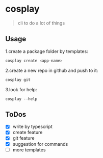 # cosplay

> cli to do a lot of things

## Usage

1.create a package folder by templates:

``` bash
cosplay create <app-name>
```

2.create a new repo in github and push to it:

```bash
cosplay git
```

3.look for help:

```
cosplay --help
```

## ToDos

- [x] write by typescript
- [x] create feature
- [x] git feature
- [x] suggestion for commands
- [ ] more templates
